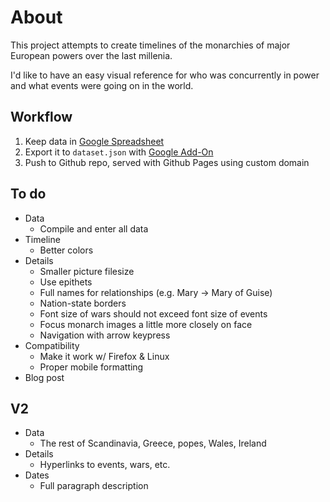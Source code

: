 # About

This project attempts to create timelines of the monarchies of major European powers over the last millenia.

I'd like to have an easy visual reference for who was concurrently in power and what events were going on in the world.

## Workflow

1. Keep data in [Google Spreadsheet](https://docs.google.com/spreadsheets/d/1gn-62AWtt5o4PnbMgzs6VUlbykweki1MGnm5nee7zTM/edit?usp=sharing)
2. Export it to `dataset.json` with [Google Add-On](https://chrome.google.com/webstore/detail/export-sheet-data/bfdcopkbamihhchdnjghdknibmcnfplk?hl=en)
3. Push to Github repo, served with Github Pages using custom domain

## To do

- Data
  - Compile and enter all data
- Timeline
  - Better colors
- Details
  - Smaller picture filesize
  - Use epithets
  - Full names for relationships (e.g. Mary -> Mary of Guise)
  - Nation-state borders
  - Font size of wars should not exceed font size of events
  - Focus monarch images a little more closely on face
  - Navigation with arrow keypress
- Compatibility
  - Make it work w/ Firefox & Linux
  - Proper mobile formatting
- Blog post

## V2

- Data
  - The rest of Scandinavia, Greece, popes, Wales, Ireland
- Details
  - Hyperlinks to events, wars, etc.
- Dates
  - Full paragraph description
